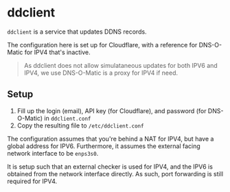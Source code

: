 # ddclient

`ddclient` is a service that updates DDNS records.

The configuration here is set up for Cloudflare, with a reference for DNS-O-Matic for IPV4 that's inactive.

> As ddclient does not allow simulataneous updates for both IPV6 and IPV4, we use DNS-O-Matic is a proxy for IPV4 if need.

## Setup

1. Fill up the login (email), API key (for Cloudflare), and password (for DNS-O-Matic) in `ddclient.conf`
1. Copy the resulting file to `/etc/ddclient.conf`

The configuration assumes that you're behind a NAT for IPV4, but have a global address for IPV6. Furthermore, it assumes the external facing network interface to be `enps3s0`.

It is setup such that an external checker is used for IPV4, and the IPV6 is obtained from the network interface directly. As such, port forwarding is still required for IPV4.
